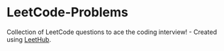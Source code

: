 # LeetCode-Problems
Collection of LeetCode questions to ace the coding interview! - Created using [LeetHub](https://github.com/QasimWani/LeetHub).
